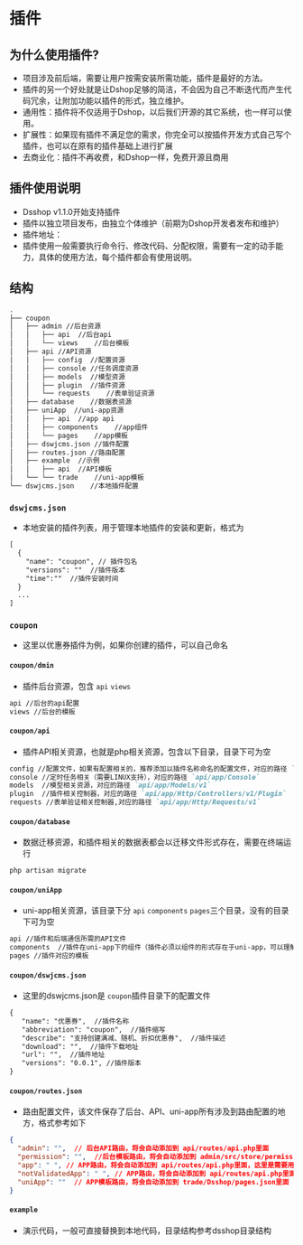 # 插件
## 为什么使用插件?
- 项目涉及前后端，需要让用户按需安装所需功能，插件是最好的方法。
- 插件的另一个好处就是让Dshop足够的简洁，不会因为自己不断迭代而产生代码冗余，让附加功能以插件的形式，独立维护。
- 通用性：插件将不仅适用于Dshop，以后我们开源的其它系统，也一样可以使用。
- 扩展性：如果现有插件不满足您的需求，你完全可以按插件开发方式自己写个插件，也可以在原有的插件基础上进行扩展
- 去商业化：插件不再收费，和Dshop一样，免费开源且商用
## 插件使用说明
- Dsshop v1.1.0开始支持插件
- 插件以独立项目发布，由独立个体维护（前期为Dshop开发者发布和维护）
- 插件地址：
- 插件使用一般需要执行命令行、修改代码、分配权限，需要有一定的动手能力，具体的使用方法，每个插件都会有使用说明。
## 结构
```markdown
.
├── coupon
│   ├── admin //后台资源
│   │   ├── api  //后台api
│   │   └── views    //后台模板
│   ├── api //API资源
│   │   ├── config  //配置资源
│   │   ├── console //任务调度资源
│   │   ├── models  //模型资源
│   │   ├── plugin  //插件资源
│   │   └── requests    //表单验证资源
│   ├── database    //数据表资源
│   ├── uniApp  //uni-app资源
│   │   ├── api  //app api
│   │   ├── components    //app组件
│   │   └── pages    //app模板
│   ├── dswjcms.json //插件配置
│   ├── routes.json //路由配置
│   ├── example  //示例
│   │   ├── api  //API模板
│   └── └── trade    //uni-app模板
└── dswjcms.json    //本地插件配置

```
### `dswjcms.json`
- 本地安装的插件列表，用于管理本地插件的安装和更新，格式为
 ```markdown
 [
   {
     "name": "coupon", // 插件包名
     "versions": ""  //插件版本
     "time":""  //插件安装时间
   }
   ...
 ]
 ```
### `coupon`
- 这里以优惠券插件为例，如果你创建的插件，可以自己命名

#### `coupon/dmin`
- 插件后台资源，包含 `api` `views`
```markdown
api //后台的api配置
views //后台的模板
```

#### `coupon/api`
- 插件API相关资源，也就是php相关资源，包含以下目录，目录下可为空
```markdown
config //配置文件，如果有配置相关的，推荐添加以插件名称命名的配置文件，对应的路径 `api/config`
console //定时任务相关（需要LINUX支持），对应的路径 `api/app/Console`
models  //模型相关资源，对应的路径 `api/app/Models/v1`
plugin  //插件相关控制器，对应的路径 `api/app/Http/Controllers/v1/Plugin`
requests //表单验证相关控制器,对应的路径 `api/app/Http/Requests/v1`
```
#### `coupon/database`
- 数据迁移资源，和插件相关的数据表都会以迁移文件形式存在，需要在终端运行
```markdown
php artisan migrate
```
#### `coupon/uniApp`
- uni-app相关资源，该目录下分 `api` `components` `pages`三个目录，没有的目录下可为空
```markdown
api //插件和后端通信所需的API文件
components  //插件在uni-app下的组件（插件必须以组件的形式存在于uni-app，可以理解为vue下的插件）
pages //插件对应的模板

```
#### `coupon/dswjcms.json`
- 这里的dswjcms.json是 `coupon`插件目录下的配置文件
 ```markdown
{
    "name": "优惠券",  //插件名称
    "abbreviation": "coupon",  //插件缩写
    "describe": "支持创建满减、随机、折扣优惠券",  //插件描述
    "download": "",  //插件下载地址
    "url": "",  //插件地址
    "versions": "0.0.1", //插件版本
}
```
#### `coupon/routes.json`
- 路由配置文件，该文件保存了后台、API、uni-app所有涉及到路由配置的地方，格式参考如下
```json
{
  "admin": "",  // 后台API路由，将会自动添加到 api/routes/api.php里面
  "permission": "",  //后台模板路由，将会自动添加到 admin/src/store/permission.js里面
  "app": " ", // APP路由，将会自动添加到 api/routes/api.php里面，这里是需要用户登录权限验证的
  "notValidatedApp": " ", // APP路由，将会自动添加到 api/routes/api.php里面，这里是不需要验证用户登录状态的
  "uniApp": ""  // APP模板路由，将会自动添加到 trade/Dsshop/pages.json里面
}
```
#### `example`
- 演示代码，一般可直接替换到本地代码，目录结构参考dsshop目录结构